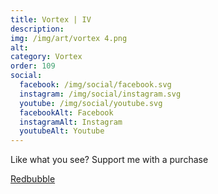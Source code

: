 ```yaml
---
title: Vortex | IV
description: 
img: /img/art/vortex 4.png
alt: 
category: Vortex
order: 109
social:
  facebook: /img/social/facebook.svg
  instagram: /img/social/instagram.svg
  youtube: /img/social/youtube.svg
  facebookAlt: Facebook
  instagramAlt: Instagram
  youtubeAlt: Youtube
---
```

Like what you see? Support me with a purchase

<a href='https://www.redbubble.com/shop/ap/104509912' class="btn btn-primary store-link">
Redbubble
</a>
